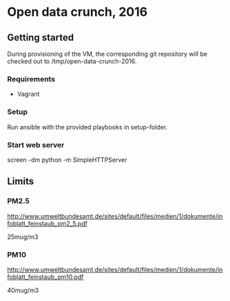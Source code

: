 # Open data crunch, 2016

## Getting started

During provisioning of the VM, the corresponding git repository will be checked out to /tmp/open-data-crunch-2016.

### Requirements

* Vagrant

### Setup

Run ansible with the provided playbooks in setup-folder.

### Start web server

  screen -dm python -m SimpleHTTPServer

## Limits

### PM2.5

http://www.umweltbundesamt.de/sites/default/files/medien/1/dokumente/infoblatt_feinstaub_pm2_5.pdf

25mug/m3

### PM10

http://www.umweltbundesamt.de/sites/default/files/medien/1/dokumente/infoblatt_feinstaub_pm10.pdf

40mug/m3
